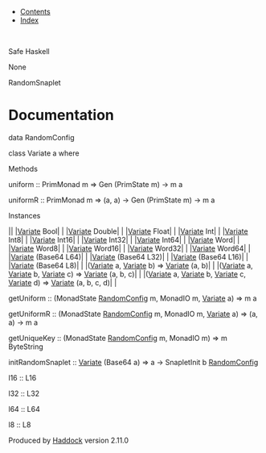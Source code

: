 -   [Contents](index.html)
-   [Index](doc-index.html)

 

Safe Haskell

None

RandomSnaplet

Documentation
=============

data RandomConfig

class Variate a where

Methods

uniform :: PrimMonad m =\> Gen (PrimState m) -\> m a

uniformR :: PrimMonad m =\> (a, a) -\> Gen (PrimState m) -\> m a

Instances

||
|[Variate](RandomSnaplet.html#t:Variate) Bool| |
|[Variate](RandomSnaplet.html#t:Variate) Double| |
|[Variate](RandomSnaplet.html#t:Variate) Float| |
|[Variate](RandomSnaplet.html#t:Variate) Int| |
|[Variate](RandomSnaplet.html#t:Variate) Int8| |
|[Variate](RandomSnaplet.html#t:Variate) Int16| |
|[Variate](RandomSnaplet.html#t:Variate) Int32| |
|[Variate](RandomSnaplet.html#t:Variate) Int64| |
|[Variate](RandomSnaplet.html#t:Variate) Word| |
|[Variate](RandomSnaplet.html#t:Variate) Word8| |
|[Variate](RandomSnaplet.html#t:Variate) Word16| |
|[Variate](RandomSnaplet.html#t:Variate) Word32| |
|[Variate](RandomSnaplet.html#t:Variate) Word64| |
|[Variate](RandomSnaplet.html#t:Variate) (Base64 L64)| |
|[Variate](RandomSnaplet.html#t:Variate) (Base64 L32)| |
|[Variate](RandomSnaplet.html#t:Variate) (Base64 L16)| |
|[Variate](RandomSnaplet.html#t:Variate) (Base64 L8)| |
|([Variate](RandomSnaplet.html#t:Variate) a, [Variate](RandomSnaplet.html#t:Variate) b) =\> [Variate](RandomSnaplet.html#t:Variate) (a, b)| |
|([Variate](RandomSnaplet.html#t:Variate) a, [Variate](RandomSnaplet.html#t:Variate) b, [Variate](RandomSnaplet.html#t:Variate) c) =\> [Variate](RandomSnaplet.html#t:Variate) (a, b, c)| |
|([Variate](RandomSnaplet.html#t:Variate) a, [Variate](RandomSnaplet.html#t:Variate) b, [Variate](RandomSnaplet.html#t:Variate) c, [Variate](RandomSnaplet.html#t:Variate) d) =\> [Variate](RandomSnaplet.html#t:Variate) (a, b, c, d)| |

getUniform :: (MonadState [RandomConfig](RandomSnaplet.html#t:RandomConfig) m, MonadIO m, [Variate](RandomSnaplet.html#t:Variate) a) =\> m a

getUniformR :: (MonadState [RandomConfig](RandomSnaplet.html#t:RandomConfig) m, MonadIO m, [Variate](RandomSnaplet.html#t:Variate) a) =\> (a, a) -\> m a

getUniqueKey :: (MonadState [RandomConfig](RandomSnaplet.html#t:RandomConfig) m, MonadIO m) =\> m ByteString

initRandomSnaplet :: [Variate](RandomSnaplet.html#t:Variate) (Base64 a) =\> a -\> SnapletInit b [RandomConfig](RandomSnaplet.html#t:RandomConfig)

l16 :: L16

l32 :: L32

l64 :: L64

l8 :: L8

Produced by [Haddock](http://www.haskell.org/haddock/) version 2.11.0
